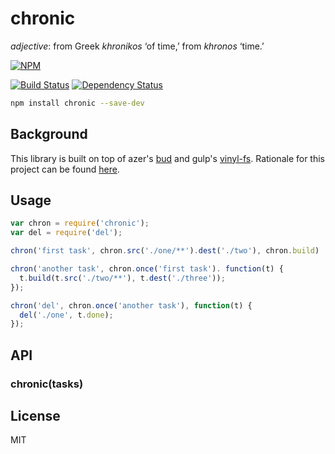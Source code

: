 # chronic 

*adjective*: from Greek *khronikos* ‘of time,’ from *khronos* ‘time.’

[![NPM](https://nodei.co/npm/chronic.png)](https://nodei.co/npm/chronic/)

[![Build Status](https://img.shields.io/travis/codingalchemy/chronic.svg?style=flat-square)](https://travis-ci.org/codingalchemy/chronic)
[![Dependency Status](https://img.shields.io/david/codingalchemy/chronic.svg?style=flat-square)](https://david-dm.org/codingalchemy/chronic)

```bash
npm install chronic --save-dev
```

## Background

This library is built on top of azer's [bud](https://github.com/azer/bud) and gulp's [vinyl-fs](https://github.com/wearefractal/vinyl-fs). Rationale for this project can be found [here](https://github.com/codingalchemy/chronic/blob/master/RATIONALE.md).


## Usage

``` js
var chron = require('chronic');
var del = require('del');

chron('first task', chron.src('./one/**').dest('./two'), chron.build)

chron('another task', chron.once('first task'). function(t) {
  t.build(t.src('./two/**'), t.dest('./three'));
});

chron('del', chron.once('another task'), function(t) {
  del('./one', t.done);
});


```

## API

### chronic(tasks)




## License

MIT